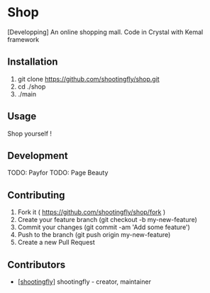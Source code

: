# Shop
[Developping]
An online shopping mall. 
Code in Crystal with Kemal framework

## Installation

1. git clone https://github.com/shootingfly/shop.git
2. cd ./shop
3. ./main

## Usage

Shop yourself !

## Development

TODO: Payfor
TODO: Page Beauty

## Contributing

1. Fork it ( https://github.com/shootingfly/shop/fork )
2. Create your feature branch (git checkout -b my-new-feature)
3. Commit your changes (git commit -am 'Add some feature')
4. Push to the branch (git push origin my-new-feature)
5. Create a new Pull Request

## Contributors

- [[shootingfly]](https://github.com/shootingfly) shootingfly - creator, maintainer
